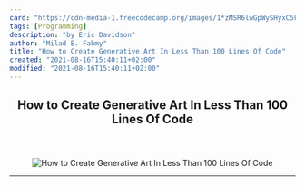 ```yaml
---
card: "https://cdn-media-1.freecodecamp.org/images/1*zMSR6lwGpWySHyxC5kagFA.jpeg"
tags: [Programming]
description: "by Eric Davidson"
author: "Milad E. Fahmy"
title: "How to Create Generative Art In Less Than 100 Lines Of Code"
created: "2021-08-16T15:40:11+02:00"
modified: "2021-08-16T15:40:11+02:00"
---
```

<div class="site-wrapper">
<main id="site-main" class="site-main outer">
<div class="inner">
<article class="post-full post tag-programming tag-generative-art tag-python tag-creativity tag-tech ">
<header class="post-full-header">
<h1 class="post-full-title">How to Create Generative Art In Less Than 100 Lines Of Code</h1>
</header>
<figure class="post-full-image">
<picture>
<source media="(max-width: 700px)" sizes="1px" srcset="data:image/gif;base64,R0lGODlhAQABAIAAAAAAAP///yH5BAEAAAAALAAAAAABAAEAAAIBRAA7 1w">
<source media="(min-width: 701px)" sizes="(max-width: 800px) 400px,
(max-width: 1170px) 700px,
1400px" srcset="https://cdn-media-1.freecodecamp.org/images/1*zMSR6lwGpWySHyxC5kagFA.jpeg 300w,
https://cdn-media-1.freecodecamp.org/images/1*zMSR6lwGpWySHyxC5kagFA.jpeg 600w,
https://cdn-media-1.freecodecamp.org/images/1*zMSR6lwGpWySHyxC5kagFA.jpeg 1000w,
https://cdn-media-1.freecodecamp.org/images/1*zMSR6lwGpWySHyxC5kagFA.jpeg 2000w">
<img onerror="this.style.display='none'" src="https://cdn-media-1.freecodecamp.org/images/1*zMSR6lwGpWySHyxC5kagFA.jpeg" alt="How to Create Generative Art In Less Than 100 Lines Of Code">
</picture>
</figure>
<section class="post-full-content">
<div class="post-content medium-migrated-article">
</div>
<hr>
</section>
</article>
</div>
</main>
</div>
<!-- Google Tag Manager (noscript) -->
<!-- End Google Tag Manager (noscript) -->
